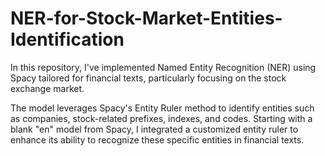 # NER-for-Stock-Market-Entities-Identification

In this repository, I've implemented Named Entity Recognition (NER) using Spacy tailored for financial texts, particularly focusing on the stock exchange market. 

The model leverages Spacy's Entity Ruler method to identify entities such as companies, stock-related prefixes, indexes, and codes. Starting with a blank "en" model from Spacy, I integrated a customized entity ruler to enhance its ability to recognize these specific entities in financial texts.

